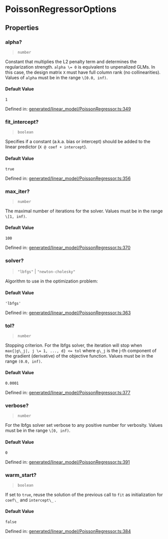 # PoissonRegressorOptions

## Properties

### alpha?

> `number`

Constant that multiplies the L2 penalty term and determines the regularization strength. `alpha \= 0` is equivalent to unpenalized GLMs. In this case, the design matrix `X` must have full column rank (no collinearities). Values of `alpha` must be in the range `\[0.0, inf)`.

#### Default Value

`1`

Defined in:  [generated/linear\_model/PoissonRegressor.ts:349](https://github.com/transitive-bullshit/scikit-learn-ts/blob/122b3c0/packages/sklearn/src/generated/linear_model/PoissonRegressor.ts#L349)

### fit\_intercept?

> `boolean`

Specifies if a constant (a.k.a. bias or intercept) should be added to the linear predictor (`X @ coef + intercept`).

#### Default Value

`true`

Defined in:  [generated/linear\_model/PoissonRegressor.ts:356](https://github.com/transitive-bullshit/scikit-learn-ts/blob/122b3c0/packages/sklearn/src/generated/linear_model/PoissonRegressor.ts#L356)

### max\_iter?

> `number`

The maximal number of iterations for the solver. Values must be in the range `\[1, inf)`.

#### Default Value

`100`

Defined in:  [generated/linear\_model/PoissonRegressor.ts:370](https://github.com/transitive-bullshit/scikit-learn-ts/blob/122b3c0/packages/sklearn/src/generated/linear_model/PoissonRegressor.ts#L370)

### solver?

> `"lbfgs"` \| `"newton-cholesky"`

Algorithm to use in the optimization problem:

#### Default Value

`'lbfgs'`

Defined in:  [generated/linear\_model/PoissonRegressor.ts:363](https://github.com/transitive-bullshit/scikit-learn-ts/blob/122b3c0/packages/sklearn/src/generated/linear_model/PoissonRegressor.ts#L363)

### tol?

> `number`

Stopping criterion. For the lbfgs solver, the iteration will stop when `max{|g\_j|, j \= 1, ..., d} <= tol` where `g\_j` is the j-th component of the gradient (derivative) of the objective function. Values must be in the range `(0.0, inf)`.

#### Default Value

`0.0001`

Defined in:  [generated/linear\_model/PoissonRegressor.ts:377](https://github.com/transitive-bullshit/scikit-learn-ts/blob/122b3c0/packages/sklearn/src/generated/linear_model/PoissonRegressor.ts#L377)

### verbose?

> `number`

For the lbfgs solver set verbose to any positive number for verbosity. Values must be in the range `\[0, inf)`.

#### Default Value

`0`

Defined in:  [generated/linear\_model/PoissonRegressor.ts:391](https://github.com/transitive-bullshit/scikit-learn-ts/blob/122b3c0/packages/sklearn/src/generated/linear_model/PoissonRegressor.ts#L391)

### warm\_start?

> `boolean`

If set to `true`, reuse the solution of the previous call to `fit` as initialization for `coef\_` and `intercept\_` .

#### Default Value

`false`

Defined in:  [generated/linear\_model/PoissonRegressor.ts:384](https://github.com/transitive-bullshit/scikit-learn-ts/blob/122b3c0/packages/sklearn/src/generated/linear_model/PoissonRegressor.ts#L384)
